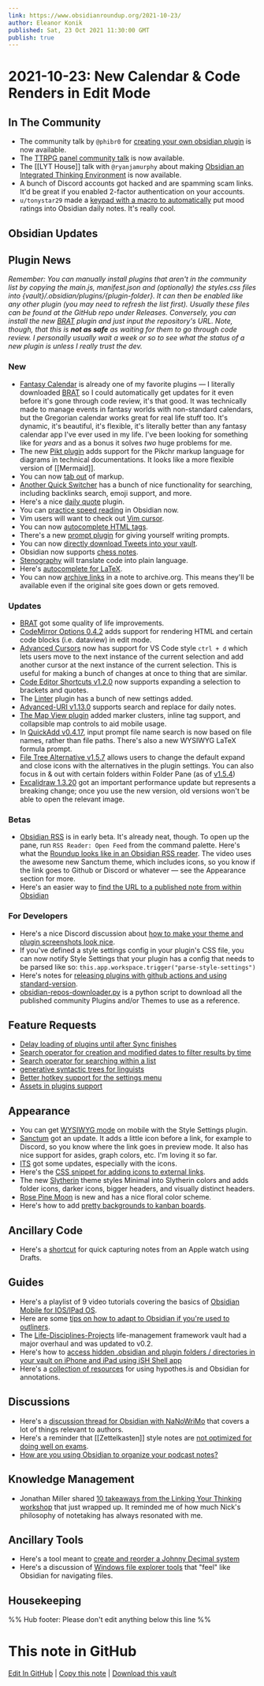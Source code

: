 ```yaml
---
link: https://www.obsidianroundup.org/2021-10-23/
author: Eleanor Konik
published: Sat, 23 Oct 2021 11:30:00 GMT
publish: true
---
```


# 2021-10-23: New Calendar & Code Renders in Edit Mode

## In The Community

-   The community talk by `@phibr0` for [creating your own obsidian plugin](https://www.youtube.com/watch?v=XaES2G3PVpg) is now available.
-   The [TTRPG panel community talk](https://www.youtube.com/watch?v=Ovqu_1aW3Sw) is now available.
-   The [[LYT House]] talk with `@ryanjamurphy` about making [Obsidian an Integrated Thinking Environment](https://www.youtube.com/watch?v=fhkwEgGFOg8) is now available.
-   A bunch of Discord accounts got hacked and are spamming scam links. It'd be great if you enabled 2-factor authentication on your accounts.
-   `u/tonystar29` made a [keypad with a macro to automatically](https://www.reddit.com/r/ObsidianMD/comments/qcw5ck/i_made_a_macro_pad_to_track_my_mood_in_my/) put mood ratings into Obsidian daily notes. It's really cool.

## Obsidian Updates

## Plugin News

_Remember: You can manually install plugins that aren't in the community list by copying the main.js, manifest.json and (optionally) the styles.css files into {vault}/.obsidian/plugins/{plugin-folder}. It can then be enabled like any other plugin (you may need to refresh the list first). Usually these files can be found at the GitHub repo under Releases. Conversely, you can install the new [BRAT](https://github.com/TfTHacker/obsidian42-brat) plugin and just input the repository's URL. Note, though, that this is **not as safe** as waiting for them to go through code review. I personally usually wait a week or so to see what the status of a new plugin is unless I really trust the dev._

### New

-   [Fantasy Calendar](https://github.com/valentine195/obsidian-fantasy-calendar) is already one of my favorite plugins — I literally downloaded [BRAT](https://github.com/TfTHacker/obsidian42-brat) so I could automatically get updates for it even before it's gone through code review, it's that good. It was technically made to manage events in fantasy worlds with non-standard calendars, but the Gregorian calendar works great for real life stuff too. It's dynamic, it's beautiful, it's flexible, it's literally better than any fantasy calendar app I've ever used in my life. I've been looking for something like for _years_ and as a bonus it solves _two_ huge problems for me.
-   The new [Pikt plugin](https://github.com/arnau/obsidian-pikt) adds support for the Pikchr markup language for diagrams in technical documentations. It looks like a more flexible version of [[Mermaid]].
-   You can now [tab out](https://github.com/phibr0/obsidian-tabout) of markup.
-   [Another Quick Switcher](https://github.com/tadashi-aikawa/obsidian-another-quick-switcher) has a bunch of nice functionality for searching, including backlinks search, emoji support, and more.
-   Here's a nice [daily quote](https://github.com/twentytwokhz/quote-of-the-day) plugin.
-   You can [practice speed reading](https://github.com/AlexAndHisScripts/obsidian-flashread) in Obsidian now.
-   Vim users will want to check out [Vim cursor](https://github.com/hhhapz/improved-obsidian-vimcursor).
-   You can now [autocomplete HTML tags](https://github.com/bicarlsen/obsidian_html_tags_autocomplete).
-   There's a new [prompt plugin](https://github.com/hungsu/obsidian-prompt) for giving yourself writing prompts.
-   You can now [directly download Tweets into your vault](https://github.com/kbravh/obsidian-tweet-to-markdown).
-   Obsidian now supports [chess notes](https://github.com/pmorim/obsidian-chess).
-   [Stenography](https://github.com/bramses/stenography-obsidian) will translate code into plain language.
-   Here's [autocomplete for LaTeX](https://github.com/echaos/BetterLatexForObsidian).
-   You can now [archive links](https://github.com/tomzorz/obsidian-link-archive) in a note to archive.org. This means they'll be available even if the original site goes down or gets removed.

### Updates

-   [BRAT](https://github.com/TfTHacker/obsidian42-brat) got some quality of life improvements.
-   [CodeMirror Options 0.4.2](https://github.com/nothingislost/obsidian-codemirror-options/releases/tag/0.4.2) adds support for rendering HTML and certain code blocks (i.e. dataview) in edit mode.
-   [Advanced Cursors](https://github.com/SkepticMystic/advanced-cursors) now has support for VS Code style `ctrl + d` which lets users move to the next instance of the current selection and add another cursor at the next instance of the current selection. This is useful for making a bunch of changes at once to thing that are similar.
-   [Code Editor Shortcuts v1.2.0](https://github.com/timhor/obsidian-editor-shortcuts/releases/tag/1.2.0) now supports expanding a selection to brackets and quotes.
-   The [Linter](https://github.com/platers/obsidian-linter) plugin has a bunch of new settings added.
-   [Advanced-URI v1.13.0](https://github.com/Vinzent03/obsidian-advanced-uri/releases/tag/1.13.0) supports search and replace for daily notes.
-   [The Map View plugin](https://github.com/esm7/obsidian-map-view) added marker clusters, inline tag support, and collapsible map controls to aid mobile usage.
-   In [QuickAdd v0.4.17](https://github.com/chhoumann/quickadd), input prompt file name search is now based on file names, rather than file paths. There's also a new WYSIWYG LaTeX formula prompt.
-   [File Tree Alternative v1.5.7](https://github.com/ozntel/file-tree-alternative/releases/tag/1.5.7) allows users to change the default expand and close icons with the alternatives in the plugin settings. You can also focus in & out with certain folders within Folder Pane (as of [v1.5.4](https://github.com/ozntel/file-tree-alternative/releases/tag/1.5.4))
-   [Excalidraw 1.3.20](https://github.com/zsviczian/obsidian-excalidraw-plugin/releases/tag/1.3.20) got an important performance update but represents a breaking change; once you use the new version, old versions won't be able to open the relevant image.

### Betas

-   [Obsidian RSS](https://github.com/joethei/obsidian-rss) is in early beta. It's already neat, though. To open up the pane, run `RSS Reader: Open Feed` from the command palette. Here's what the [Roundup looks like in an Obsidian RSS reader](https://www.youtube.com/watch?v=_MjJ2TM6ylU). The video uses the awesome new Sanctum theme, which includes icons, so you know if the link goes to Github or Discord or whatever — see the Appearance section for more.
-   Here's an easier way to [find the URL to a published note from within Obsidian](https://github.com/kometenstaub/copy-publish-url)

### For Developers

-   Here's a nice Discord discussion about [how to make your theme and plugin screenshots look nice](https://discord.com/channels/686053708261228577/702656734631821413/898721139977760788).
-   If you've defined a style settings config in your plugin's CSS file, you can now notify Style Settings that your plugin has a config that needs to be parsed like so: `this.app.workspace.trigger("parse-style-settings")`
-   Here's notes for [releasing plugins with github actions and using standard-version](https://marcus.se.net/obsidian-plugin-docs/publishing/release-your-plugin-with-github-actions#use-standard-version-to-automatically-tag-your-release).
-   [obsidian-repos-downloader.py](https://github.com/claremacrae/obsidian-repos-downloader) is a python script to download all the published community Plugins and/or Themes to use as a reference.

## Feature Requests

-   [Delay loading of plugins until after Sync finishes](https://forum.obsidian.md/t/feature-request-sync-service-api-events-delayed-plugin-loading/26004)
-   [Search operator for creation and modified dates to filter results by time](https://forum.obsidian.md/t/search-operator-for-creation-and-modified-dates-to-filter-by-time/25802)
-   [Search operator for searching within a list](https://forum.obsidian.md/t/search-operator-similar-to-section-but-for-lists-search-within-a-single-list-or-parent-list-item-and-its-children-list-items/25803)
-   [generative syntactic trees for linguists](https://forum.obsidian.md/t/is-there-a-plugin-to-help-create-generative-syntactic-trees-is-obsidian-if-not-it-would-be-cool/26014)
-   [Better hotkey support for the settings menu](https://forum.obsidian.md/t/keyboard-navigation-in-settings-menu-plugin-menu/25787)
-   [Assets in plugins support](https://forum.obsidian.md/t/support-for-assets-in-plugins/25837)

## Appearance

-   You can get [WYSIWYG mode](https://github.com/Mara-Li/Obsidian-Snippet-collection) on mobile with the Style Settings plugin.
-   [Sanctum](https://github.com/jdanielmourao/obsidian-sanctum/releases/tag/v0.2.3) got an update. It adds a little icon before a link, for example to Discord, so you know where the link goes in preview mode. It also has nice support for asides, graph colors, etc. I'm loving it so far.
-   [ITS](https://forum.obsidian.md/t/theme-its-dark-light-theme/12838/135) got some updates, especially with the icons.
-   Here's the [CSS snippet for adding icons to external links](https://github.com/SlRvb/Obsidian--ITS-Theme/blob/main/S%20-%20External%20Link%20Icons.css).
-   The new [Slytherin](https://github.com/MatheusZarkov/Obsidian-Slytherin) theme styles Minimal into Slytherin colors and adds folder icons, darker icons, bigger headers, and visually distinct headers.
-   [Rose Pine Moon](https://github.com/mimishahzad/rose-pine-moon-obsidian) is new and has a nice floral color scheme.
-   Here's how to add [pretty backgrounds to kanban boards](https://discord.com/channels/686053708261228577/889616783458304001/898966313957998632).

## Ancillary Code

-   Here's a [shortcut](https://www.icloud.com/shortcuts/440f5d89e6664992a88506649da2e199) for quick capturing notes from an Apple watch using Drafts.

## Guides

-   Here's a playlist of 9 video tutorials covering the basics of [Obsidian Mobile for IOS/IPad OS](https://youtube.com/playlist?list=PLDxMSDwXuwBO0SYztJe3QiexH0tDxEEUU).
-   Here are some [tips on how to adapt to Obsidian if you're used to outliners](https://twitter.com/syncretizm/status/1447903121049460743?t=tsmOWZjaTcUNxLDLEXg2sQ).
-   The [Life-Disciplines-Projects](https://github.com/uwidev/life-disciplines-projects) life-management framework vault had a major overhaul and was updated to v0.2.
-   Here's how to [access hidden .obsidian and plugin folders / directories in your vault on iPhone and iPad using iSH Shell app](https://discord.com/channels/686053708261228577/864046194195431425/899362264962957352)
-   Here's a [collection of resources](http://discordapp.com/channels/686053708261228577/722584061087842365/900793115517009921) for using hypothes.is and Obsidian for annotations.

## Discussions

-   Here's a [discussion thread for Obsidian with NaNoWriMo](https://forum.obsidian.md/t/nanowrimo-obsidian/25076/10) that covers a lot of things relevant to authors.
-   Here's a reminder that [[Zettelkasten]] style notes are [not optimized for doing well on exams](https://www.reddit.com/r/ObsidianMD/comments/qbigpl/help_needed_when_it_comes_to_integrating_obsidian/).
-   [How are you using Obsidian to organize your podcast notes?](https://forum.obsidian.md/t/how-are-you-organizing-your-knowledge-from-podcasts/26013)

## Knowledge Management

-   Jonathan Miller shared [10 takeaways from the Linking Your Thinking workshop](https://www.jmill.dev/lyt-takeaways-f21) that just wrapped up. It reminded me of how much Nick's philosophy of notetaking has always resonated with me.

## Ancillary Tools

-   Here's a tool meant to [create and reorder a Johnny Decimal system](https://johnny-decimal-generator.netlify.app/)
-   Here's a discussion of [Windows file explorer tools](https://www.reddit.com/r/ObsidianMD/comments/qcetgb/using_obsidian_as_a_file_explorer/) that "feel" like Obsidian for navigating files.

## Housekeeping

%% Hub footer: Please don't edit anything below this line %%

# This note in GitHub

<span class="git-footer">[Edit In GitHub](https://github.dev/obsidian-community/obsidian-hub/blob/main/01%20-%20Community/Obsidian%20Roundup/2021-10-23%20%20New%20Calendar%20%26%20Code%20Renders%20in%20Edit%20Mode.md "git-hub-edit-note") | [Copy this note](https://raw.githubusercontent.com/obsidian-community/obsidian-hub/main/01%20-%20Community/Obsidian%20Roundup/2021-10-23%20%20New%20Calendar%20%26%20Code%20Renders%20in%20Edit%20Mode.md "git-hub-copy-note") | [Download this vault](https://github.com/obsidian-community/obsidian-hub/archive/refs/heads/main.zip "git-hub-download-vault") </span>
